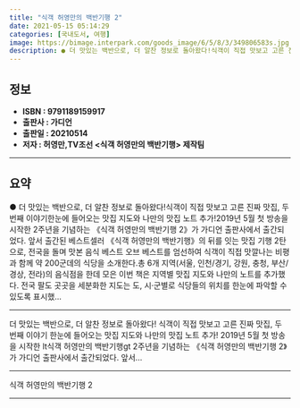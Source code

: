 ```yaml
---
title: "식객 허영만의 백반기행 2"
date: 2021-05-15 05:14:29
categories: [국내도서, 여행]
image: https://bimage.interpark.com/goods_image/6/5/8/3/349806583s.jpg
description: ● 더 맛있는 백반으로, 더 알찬 정보로 돌아왔다!식객이 직접 맛보고 고른 진짜 맛집, 두 번째 이야기한눈에 들어오는 맛집 지도와 나만의 맛집 노트 추가!2019년 5월 첫 방송을 시작한 2주년을 기념하는 《식객 허영만의 백반기행 2》가 가디언 출판사에서 출간되었다. 앞서 출간된 베
---
```


## **정보**

- **ISBN : 9791189159917**
- **출판사 : 가디언**
- **출판일 : 20210514**
- **저자 : 허영만,TV조선 <식객 허영만의 백반기행> 제작팀**

------



## **요약**

●  더 맛있는 백반으로, 더 알찬 정보로 돌아왔다!식객이 직접 맛보고 고른 진짜 맛집, 두 번째 이야기한눈에 들어오는 맛집 지도와 나만의 맛집 노트 추가!2019년 5월 첫 방송을 시작한  2주년을 기념하는 《식객 허영만의 백반기행 2》가 가디언 출판사에서 출간되었다. 앞서 출간된 베스트셀러 《식객 허영만의 백반기행》의 뒤를 잇는 맛집 기행 2탄으로, 전국을 돌며 맛본 음식 베스트 오브 베스트를 엄선하여 식객이 직접 맛깔나는 비평과 함께 약 200군데의 식당을 소개한다.총 6개 지역(서울, 인천/경기, 강원, 충청, 부산/경상, 전라)의 음식점을 한데 모은 이번 책은 지역별 맛집 지도와 나만의 노트를 추가했다. 전국 팔도 곳곳을 세분화한 지도는 도, 시·군별로 식당들의 위치를 한눈에 파악할 수 있도록 표시했...

------

더 맛있는 백반으로, 더 알찬 정보로 돌아왔다!  식객이 직접 맛보고 고른 진짜 맛집, 두 번째 이야기 한눈에 들어오는 맛집 지도와 나만의 맛집 노트 추가!  2019년 5월 첫 방송을 시작한 lt식객 허영만의 백반기행gt 2주년을 기념하는 《식객 허영만의 백반기행 2》가 가디언 출판사에서 출간되었다. 앞서... 

------


식객 허영만의 백반기행 2 

------


